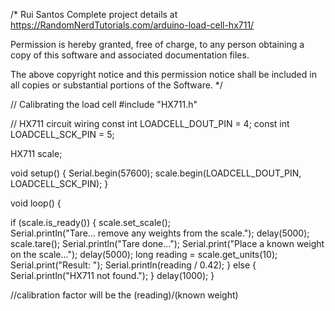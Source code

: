 /*
  Rui Santos
  Complete project details at https://RandomNerdTutorials.com/arduino-load-cell-hx711/
  
  Permission is hereby granted, free of charge, to any person obtaining a copy
  of this software and associated documentation files.
  
  The above copyright notice and this permission notice shall be included in all
  copies or substantial portions of the Software.
*/

// Calibrating the load cell
#include "HX711.h"

// HX711 circuit wiring
const int LOADCELL_DOUT_PIN = 4;
const int LOADCELL_SCK_PIN = 5;

HX711 scale;

void setup() {
  Serial.begin(57600);
  scale.begin(LOADCELL_DOUT_PIN, LOADCELL_SCK_PIN);
}

void loop() {

  if (scale.is_ready()) {
    scale.set_scale();    
    Serial.println("Tare... remove any weights from the scale.");
    delay(5000);
    scale.tare();
    Serial.println("Tare done...");
    Serial.print("Place a known weight on the scale...");
    delay(5000);
    long reading = scale.get_units(10);
    Serial.print("Result: ");
    Serial.println(reading / 0.42);
  } 
  else {
    Serial.println("HX711 not found.");
  }
  delay(1000);
}

//calibration factor will be the (reading)/(known weight)
